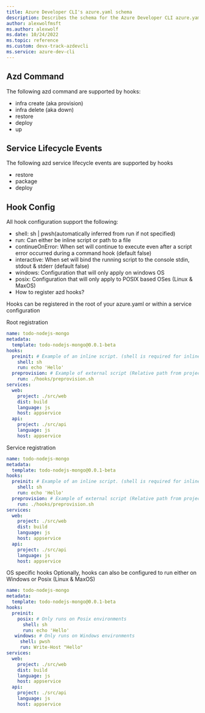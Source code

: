 ```yaml
---
title: Azure Developer CLI's azure.yaml schema
description: Describes the schema for the Azure Developer CLI azure.yaml file
author: alexwolfmsft
ms.author: alexwolf
ms.date: 10/24/2022
ms.topic: reference
ms.custom: devx-track-azdevcli
ms.service: azure-dev-cli
---
```


## Azd Command

The following azd command are supported by hooks:

* infra create (aka provision)
* infra delete (aka down)
* restore
* deploy
* up

## Service Lifecycle Events

The following azd service lifecycle events are supported by hooks

* restore
* package
* deploy

## Hook Config

All hook configuration support the following:

* shell: sh | pwsh(automatically inferred from run if not specified)
* run: Can either be inline script or path to a file
* continueOnError: When set will continue to execute even after a script error occurred during a command hook (default false)
* interactive: When set will bind the running script to the console stdin, stdout & stderr (default false)
* windows: Configuration that will only apply on windows OS
* posix: Configuration that will only apply to POSIX based OSes (Linux & MaxOS)
* How to register azd hooks?

Hooks can be registered in the root of your azure.yaml or within a service configuration

Root registration

```yml
name: todo-nodejs-mongo
metadata:
  template: todo-nodejs-mongo@0.0.1-beta
hooks:
  preinit: # Example of an inline script. (shell is required for inline scripts)
    shell: sh
    run: echo 'Hello'
  preprovision: # Example of external script (Relative path from project root)
    run: ./hooks/preprovision.sh
services:
  web:
    project: ./src/web
    dist: build
    language: js
    host: appservice
  api:
    project: ./src/api
    language: js
    host: appservice
```

Service registration

```yml
name: todo-nodejs-mongo
metadata:
  template: todo-nodejs-mongo@0.0.1-beta
hooks:
  preinit: # Example of an inline script. (shell is required for inline scripts)
    shell: sh
    run: echo 'Hello'
  preprovision: # Example of external script (Relative path from project root)
    run: ./hooks/preprovision.sh
services:
  web:
    project: ./src/web
    dist: build
    language: js
    host: appservice
  api:
    project: ./src/api
    language: js
    host: appservice
```

OS specific hooks
Optionally, hooks can also be configured to run either on Windows or Posix (Linux & MaxOS)

```yml
name: todo-nodejs-mongo
metadata:
  template: todo-nodejs-mongo@0.0.1-beta
hooks:
  preinit: 
    posix: # Only runs on Posix environments
      shell: sh
      run: echo 'Hello'
   windows: # Only runs on Windows environments
     shell: pwsh
     run: Write-Host "Hello"
services:
  web:
    project: ./src/web
    dist: build
    language: js
    host: appservice
  api:
    project: ./src/api
    language: js
    host: appservice
```